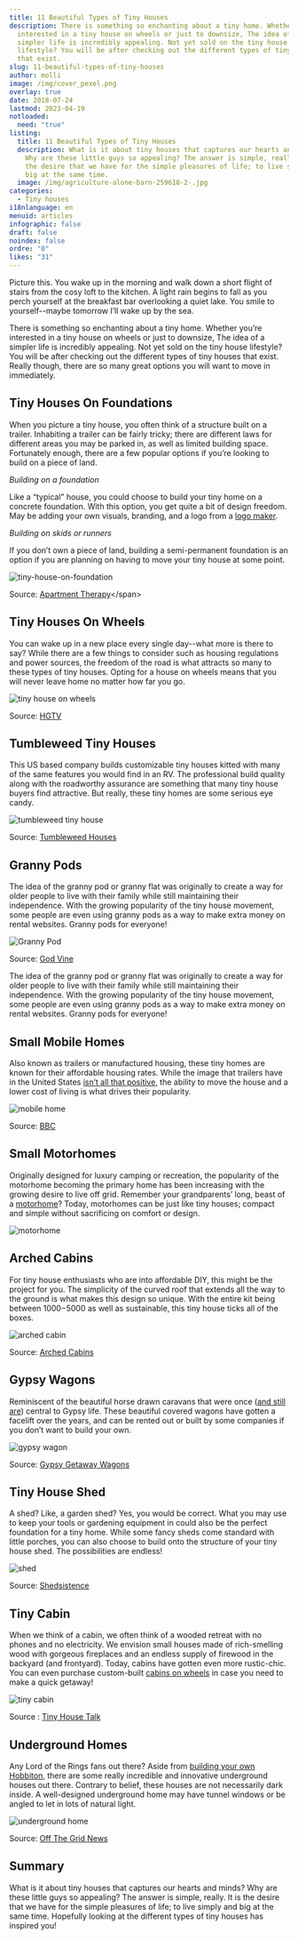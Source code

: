 ```yaml
---
title: 11 Beautiful Types of Tiny Houses
description: There is something so enchanting about a tiny home. Whether you’re
  interested in a tiny house on wheels or just to downsize, The idea of a
  simpler life is incredibly appealing. Not yet sold on the tiny house
  lifestyle? You will be after checking out the different types of tiny houses
  that exist.
slug: 11-beautiful-types-of-tiny-houses
author: molli
image: /img/cover_pexel.png
overlay: true
date: 2018-07-24
lastmod: 2023-04-19
notloaded:
  need: "true"
listing:
  title: 11 Beautiful Types of Tiny Houses
  description: What is it about tiny houses that captures our hearts and minds?
    Why are these little guys so appealing? The answer is simple, really. It is
    the desire that we have for the simple pleasures of life; to live simply and
    big at the same time.
  image: /img/agriculture-alone-barn-259618-2-.jpg
categories:
  - Tiny houses
i18nlanguage: en
menuid: articles
infographic: false
draft: false
noindex: false
ordre: "0"
likes: "31"
---
```

Picture this. You wake up in the morning and walk down a short flight of stairs from the cosy loft to the kitchen. A light rain begins to fall as you perch yourself at the breakfast bar overlooking a quiet lake. You smile to yourself--maybe tomorrow I’ll wake up by the sea.

There is something so enchanting about a tiny home. Whether you’re interested in a tiny house on wheels or just to downsize, The idea of a simpler life is incredibly appealing. Not yet sold on the tiny house lifestyle? You will be after checking out the different types of tiny houses that exist. Really though, there are so many great options you will want to move in immediately. 

## Tiny Houses On Foundations

When you picture a tiny house, you often think of a structure built on a trailer. Inhabiting a trailer can be fairly tricky; there are different laws for different areas you may be parked in, as well as limited building space. Fortunately enough, there are a few popular options if you’re looking to build on a piece of land. 

*Building on a foundation*

Like a “typical” house, you could choose to build your tiny home on a concrete foundation. With this option, you get quite a bit of design freedom. May be adding your own visuals, branding, and a logo from a [logo maker](https://www.brandcrowd.com/logo-maker).

*Building on skids or runners*

If you don’t own a piece of land, building a semi-permanent foundation is an option if you are planning on having to move your tiny house at some point. 

![tiny-house-on-foundation](/img/f228e65b0482c7a8a9e013306df49641ed8579ef.jpeg)

<span class="figcaption">Source: [Apartment Therapy](https://www.apartmenttherapy.com/tim-and-hannahs-diy-tiny-tahoe-cabin-house-tour-199722?utm_source=RSS&utm_medium=feed&utm_campaign=Feed%3A+apartmenttherapy%2Fmain+%28AT+Channel%3A+Main%29#_)</span>

## Tiny Houses On Wheels

You can wake up in a new place every single day--what more is there to say? While there are a few things to consider such as housing regulations and power sources, the freedom of the road is what attracts so many to these types of tiny houses. Opting for a house on wheels means that you will never leave home no matter how far you go.

![tiny house on wheels](/img/1455654197246.jpeg)

<span class="figcaption">Source: [HGTV](https://www.hgtv.com/remodel/interior-remodel/tour-the-tiny-toybox-home-pictures)</span>

## Tumbleweed Tiny Houses

This US based company builds customizable tiny houses kitted with many of the same features you would find in an RV. The professional build quality along with the roadworthy assurance are something that many tiny house buyers find attractive. But really, these tiny homes are some serious eye candy.

![tumbleweed tiny house](/img/green-farallon-1450x450.jpg)

<span class="figcaption">Source: [Tumbleweed Houses](https://www.tumbleweedhouses.com/tumbleweed-models/farallon/)</span>

## Granny Pods

The idea of the granny pod or granny flat was originally to create a way for older people to live with their family while still maintaining their independence. With the growing popularity of the tiny house movement, some people are even using granny pods as a way to make extra money on rental websites. Granny pods for everyone! 

![Granny Pod](/img/grannypod_porchcottage.png)

<span class="figcaption">Source: [God Vine](https://www.godvine.com/read/granny-pod-ideas-backyard-1603.html)</span>

The idea of the granny pod or granny flat was originally to create a way for older people to live with their family while still maintaining their independence. With the growing popularity of the tiny house movement, some people are even using granny pods as a way to make extra money on rental websites. Granny pods for everyone! 

## Small Mobile Homes

Also known as trailers or manufactured housing, these tiny homes are known for their affordable housing rates. While the image that trailers have in the United States [isn’t all that positive](https://www.bbc.com/news/magazine-24135022), the ability to move the house and a lower cost of living is what drives their popularity. 

![mobile home](/img/_70075218_oak.jpg)

<span class="figcaption">Source: [BBC](https://www.bbc.com/news/magazine-24135022)</span>

## Small Motorhomes

Originally designed for luxury camping or recreation, the popularity of the motorhome becoming the primary home has been increasing with the growing desire to live off grid. Remember your grandparents’ long, beast of a [motorhome](https://www.camplify.co.uk/blog/how-to-get-wifi-in-my-motorhome)? Today, motorhomes can be just like tiny houses; compact and simple without sacrificing on comfort or design.

![motorhome](/img/capture-d-ecran-2018-07-27-a-12.42.16.png)

## Arched Cabins

For tiny house enthusiasts who are into affordable DIY, this might be the project for you. The simplicity of the curved roof that extends all the way to the ground is what makes this design so unique. With the entire kit being between $1000-$5000 as well as sustainable, this tiny house ticks all of the boxes. 

![arched cabin](/img/tiny-arched-cabins-03-600x400.jpg)

<span class="figcaption">Source: [Arched Cabins](https://archedcabins.com/index.html)</span>

## Gypsy Wagons

Reminiscent of the beautiful horse drawn caravans that were once ([and still are](https://www.huffingtonpost.com/2013/10/21/iain-mckell_n_4110136.html)) central to Gypsy life. These beautiful covered wagons have gotten a facelift over the years, and can be rented out or built by some companies if you don’t want to build your own. 

![gypsy wagon](/img/8_gypsy.jpg)

<span class="figcaption">Source: [Gypsy Getaway Wagons](https://gypsygetawaywagons.com/)</span>

## Tiny House Shed

A shed? Like, a garden shed? Yes, you would be correct. What you may use to keep your tools or gardening equipment in could also be the perfect foundation for a tiny home. While some fancy sheds come standard with little porches, you can also choose to build onto the structure of your tiny house shed. The possibilities are endless!

![shed](/img/101.jpg)

<span class="figcaption">Source: [Shedsistence ](https://shedsistence.com/finished-photos/)</span>

## Tiny Cabin

When we think of a cabin, we often think of a wooded retreat with no phones and no electricity. We envision small houses made of rich-smelling wood with gorgeous fireplaces and an endless supply of firewood in the backyard (and frontyard). Today, cabins have gotten even more rustic-chic. You can even purchase custom-built [cabins on wheels](http://www.tinyportablecedarcabins.com/) in case you need to make a quick getaway!

![tiny cabin](/img/tiny-modern-rustic-tiny-cabin-vacation-near-asheville-nc-0023-600x450.jpg)

Source : [Tiny House Talk](https://tinyhousetalk.com/330-sq-ft-tiny-cabin-near-asheville/)

## Underground Homes

Any Lord of the Rings fans out there? Aside from [building your own Hobbiton](http://www.viralnova.com/underground-tiny-house/), there are some really incredible and innovative underground houses out there. Contrary to belief, these houses are not necessarily dark inside. A well-designed underground home may have tunnel windows or be angled to let in lots of natural light. 

![underground home](/img/earth-berm-3-fieldstonesuitesdotcom-400x300.jpg)

<span class="figcaption">Source: [Off The Grid News](https://www.offthegridnews.com/grid-threats/the-surprising-facts-about-earth-sheltered-living/)</span>

## Summary

What is it about tiny houses that captures our hearts and minds? Why are these little guys so appealing? The answer is simple, really. It is the desire that we have for the simple pleasures of life; to live simply and big at the same time. Hopefully looking at the different types of tiny houses has inspired you!